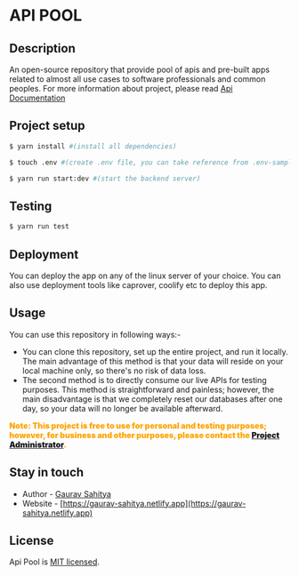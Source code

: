 # API POOL

## Description

An open-source repository that provide pool of apis and pre-built apps related to almost all use cases to software professionals and common peoples. For more information about project, please read [Api Documentation](https://apipool-dev.application.bookjn.in/api-docs)

## Project setup

```bash
$ yarn install #(install all dependencies)

$ touch .env #(create .env file, you can take reference from .env-sample file)

$ yarn run start:dev #(start the backend server)
```

## Testing

```bash
$ yarn run test
```

## Deployment

You can deploy the app on any of the linux server of your choice. You can also use deployment tools like caprover, coolify etc to deploy this app.

## Usage

You can use this repository in following ways:-

- You can clone this repository, set up the entire project, and run it locally. The main advantage of this method is that your data will reside on your local machine only, so there's no risk of data loss.
- The second method is to directly consume our live APIs for testing purposes. This method is straightforward and painless; however, the main disadvantage is that we completely reset our databases after one day, so your data will no longer be available afterward.

<p style="color:orange;font-weight:900"> Note: This project is free to use for personal and testing purposes; however, for business and other purposes, please contact the <a href="mailto:works.sahitya@gmail.com?Subject=License%20Purchase">Project Administrator</a>.</p>

## Stay in touch

- Author - [Gaurav Sahitya](https://linkedin.com/in/sahityagaurav4210)
- Website - [https://gaurav-sahitya.netlify.app](https://gaurav-sahitya.netlify.app)

## License

Api Pool is [MIT licensed](https://github.com/nestjs/nest/blob/master/LICENSE).
